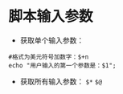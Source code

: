 # 脚本输入参数

- 获取单个输入参数：
```
#格式为美元符号加数字：$+n
echo "用户输入的第一个参数是：$1"; 
```

- 获取所有输入参数：
``` $* ```
``` $@ ```

